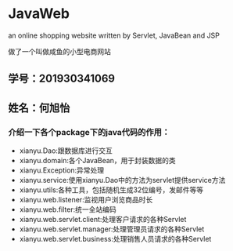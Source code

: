 # JavaWeb
<p>an online shopping website written by Servlet, JavaBean and JSP</p>
<p>做了一个叫做咸鱼的小型电商网站</p>
<h2>学号：201930341069</h2>
<h2>姓名：何旭怡</h2>

<h3>介绍一下各个package下的java代码的作用：</h3>
<ul>
  <li>xianyu.Dao:跟数据库进行交互</li>
  <li>xianyu.domain:各个JavaBean，用于封装数据的类</li>
  <li>xianyu.Exception:异常处理</li>
  <li>xianyu.service:使用xianyu.Dao中的方法为servlet提供service方法</li>
  <li>xianyu.utils:各种工具，包括随机生成32位编号，发邮件等等</li>
  <li>xianyu.web.listener:监视用户浏览商品时长</li>
  <li>xianyu.web.filter:统一全站编码</li>
  <li>xianyu.web.servlet.client:处理客户请求的各种Servlet</li>
  <li>xianyu.web.servlet.manager:处理管理员请求的各种Servlet</li>
  <li>xianyu.web.servlet.business:处理销售人员请求的各种Servlet</li>
</ul>

